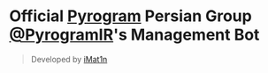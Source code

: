 # Official [Pyrogram](https://pyrogram.org) Persian Group [@PyrogramIR](https://t.me/PyrogramIR)'s Management Bot

> Developed by [iMat1n](https://t.me/uid1337)